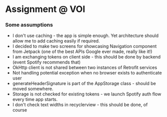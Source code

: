 # Assignment @ VOI

### Some assumptions

* I don't use caching - the app is simple enough. Yet architecture should allow me to add caching easily if required. 
* I decided to make two screens for showcasing Navigation component from Jetpack (one of the best APIs Google ever made, really like it!)
* I am exchanging tokens on client side - this should be done by backend (event Spotify recommends that)
* OkHttp client is not shared between two instances of Retrofit services
* Not handling potential exception when no browser exists to authenticate user
* generateHeaderSignature is part of the AppStorage class - should be moved somewhere.
* Storage is not checked for existing tokens - we launch Spotify auth flow every time app starts. 
* I don't check text widths in recyclerview - this should be done, of course
